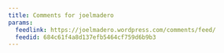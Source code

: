 ```yaml
---
title: Comments for joelmadero
params:
  feedlink: https://joelmadero.wordpress.com/comments/feed/
  feedid: 684c61f4a8d137efb5464cf759d6b9b3
---
```


